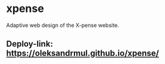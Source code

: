# xpense
Adaptive web design of the X-pense website.


## Deploy-link: https://oleksandrmul.github.io/xpense/
